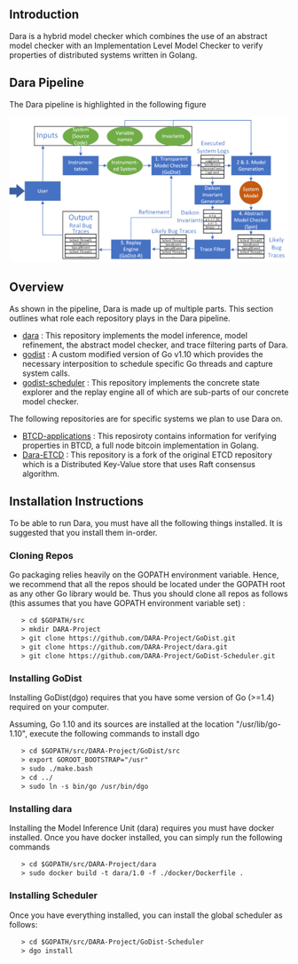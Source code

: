 ## Introduction

Dara is a hybrid model checker which combines the use of an abstract model
checker with an Implementation Level Model Checker to verify properties of
distributed systems written in Golang.

## Dara Pipeline

The Dara pipeline is highlighted in the following figure

![dara.png](img/dara.png)

## Overview

As shown in the pipeline, Dara is made up of multiple parts.
This section outlines what role each repository plays in the Dara pipeline.

+ [dara](https://github.com/DARA-Project/dara) : This repository implements the model inference, model refinement, the abstract model checker, and trace filtering parts of Dara.
+ [godist](https://github.com/DARA-Project/GoDist) : A custom modified version of Go v1.10 which provides the necessary interposition to schedule specific Go threads and capture system calls.
+ [godist-scheduler](https://github.com/DARA-Project/GoDist-Scheduler) : This repository implements the concrete state explorer and the replay engine all of which are sub-parts of our concrete model checker.

The following repositories are for specific systems we plan to use Dara on.
+ [BTCD-applications](https://github.com/DARA-Project/BTCD-Applications) : This reposiroty contains information for verifying properties in BTCD, a full node bitcoin implementation in Golang.
+ [Dara-ETCD](https://github.com/DARA-Project/Dara-Etcd) : This repository is a fork of the original ETCD repository which is a Distributed Key-Value store that uses Raft consensus algorithm.

## Installation Instructions

To be able to run Dara, you must have all the following things installed.
It is suggested that you install them in-order.

### Cloning Repos

Go packaging relies heavily on the GOPATH environment variable. Hence, we recommend that
all the repos should be located under the GOPATH root as any other Go library would be.
Thus you should clone all repos as follows (this assumes that you have GOPATH environment variable set) : 

```
   > cd $GOPATH/src
   > mkdir DARA-Project
   > git clone https://github.com/DARA-Project/GoDist.git
   > git clone https://github.com/DARA-Project/dara.git
   > git clone https://github.com/DARA-Project/GoDist-Scheduler.git
```

### Installing GoDist

Installing GoDist(dgo) requires that you have some version of Go (>=1.4) required on your computer.

Assuming, Go 1.10 and its sources are installed at the location "/usr/lib/go-1.10",
execute the following commands to install dgo

```
   > cd $GOPATH/src/DARA-Project/GoDist/src
   > export GOROOT_BOOTSTRAP="/usr"
   > sudo ./make.bash
   > cd ../
   > sudo ln -s bin/go /usr/bin/dgo
```

### Installing dara

Installing the Model Inference Unit (dara) requires you must have docker installed.
Once you have docker installed, you can simply run the following commands

```
   > cd $GOPATH/src/DARA-Project/dara
   > sudo docker build -t dara/1.0 -f ./docker/Dockerfile .
```

### Installing Scheduler

Once you have everything installed, you can install the global scheduler as follows:

```
   > cd $GOPATH/src/DARA-Project/GoDist-Scheduler
   > dgo install
```
